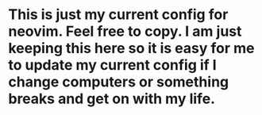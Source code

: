 # This is just my current config for neovim. Feel free to copy. I am just keeping this here so it is easy for me to update my current config if I change computers or something breaks and get on with my life.

